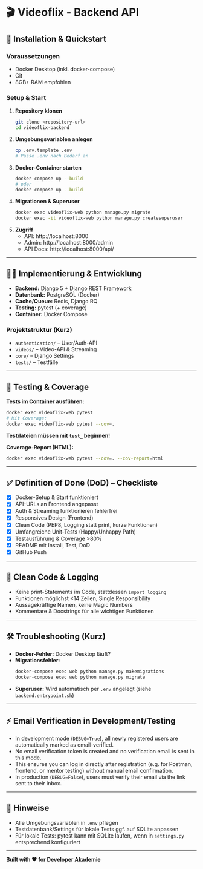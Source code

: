 # 🎬 Videoflix - Backend API

## 🚀 Installation & Quickstart

### Voraussetzungen
- Docker Desktop (inkl. docker-compose)
- Git
- 8GB+ RAM empfohlen

### Setup & Start
1. **Repository klonen**
   ```bash
   git clone <repository-url>
   cd videoflix-backend
   ```
2. **Umgebungsvariablen anlegen**
   ```bash
   cp .env.template .env
   # Passe .env nach Bedarf an
   ```
3. **Docker-Container starten**
   ```bash
   docker-compose up --build
   # oder
   docker compose up --build
   ```
4. **Migrationen & Superuser**
   ```bash
   docker exec videoflix-web python manage.py migrate
   docker exec -it videoflix-web python manage.py createsuperuser
   ```
5. **Zugriff**
   - API: http://localhost:8000
   - Admin: http://localhost:8000/admin
   - API Docs: http://localhost:8000/api/

---

## 🧑‍💻 Implementierung & Entwicklung

- **Backend:** Django 5 + Django REST Framework
- **Datenbank:** PostgreSQL (Docker)
- **Cache/Queue:** Redis, Django RQ
- **Testing:** pytest (+ coverage)
- **Container:** Docker Compose

### Projektstruktur (Kurz)
- `authentication/` – User/Auth-API
- `videos/` – Video-API & Streaming
- `core/` – Django Settings
- `tests/` – Testfälle

---

## 🧪 Testing & Coverage

**Tests im Container ausführen:**
```bash
docker exec videoflix-web pytest
# Mit Coverage:
docker exec videoflix-web pytest --cov=.
```
**Testdateien müssen mit `test_` beginnen!**

**Coverage-Report (HTML):**
```bash
docker exec videoflix-web pytest --cov=. --cov-report=html
```

---

## ✅ Definition of Done (DoD) – Checkliste
- [x] Docker-Setup & Start funktioniert
- [x] API-URLs an Frontend angepasst
- [x] Auth & Streaming funktionieren fehlerfrei
- [x] Responsives Design (Frontend)
- [x] Clean Code (PEP8, Logging statt print, kurze Funktionen)
- [x] Umfangreiche Unit-Tests (Happy/Unhappy Path)
- [x] Testausführung & Coverage >80%
- [x] README mit Install, Test, DoD
- [x] GitHub Push

---

## 🧹 Clean Code & Logging
- Keine print-Statements im Code, stattdessen `import logging`
- Funktionen möglichst <14 Zeilen, Single Responsibility
- Aussagekräftige Namen, keine Magic Numbers
- Kommentare & Docstrings für alle wichtigen Funktionen

---

## 🛠️ Troubleshooting (Kurz)
- **Docker-Fehler:** Docker Desktop läuft?
- **Migrationsfehler:**
  ```bash
  docker-compose exec web python manage.py makemigrations
  docker-compose exec web python manage.py migrate
  ```
- **Superuser:** Wird automatisch per `.env` angelegt (siehe `backend.entrypoint.sh`)

---

## ⚡️ Email Verification in Development/Testing

- In development mode (`DEBUG=True`), all newly registered users are automatically marked as email-verified.
- No email verification token is created and no verification email is sent in this mode.
- This ensures you can log in directly after registration (e.g. for Postman, frontend, or mentor testing) without manual email confirmation.
- In production (`DEBUG=False`), users must verify their email via the link sent to their inbox.

---

## 📄 Hinweise
- Alle Umgebungsvariablen in `.env` pflegen
- Testdatenbank/Settings für lokale Tests ggf. auf SQLite anpassen
- Für lokale Tests: pytest kann mit SQLite laufen, wenn in `settings.py` entsprechend konfiguriert

---

**Built with ❤️ for Developer Akademie**

